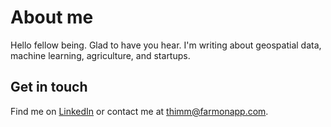 # About me
Hello fellow being. Glad to have you hear. I'm writing about geospatial data, machine learning, agriculture, and startups.

## Get in touch
Find me on [LinkedIn](https://www.linkedin.com/in/thimm-zwiener/) or contact me at [thimm@farmonapp.com](mailto:thimm@farmonapp.com).
